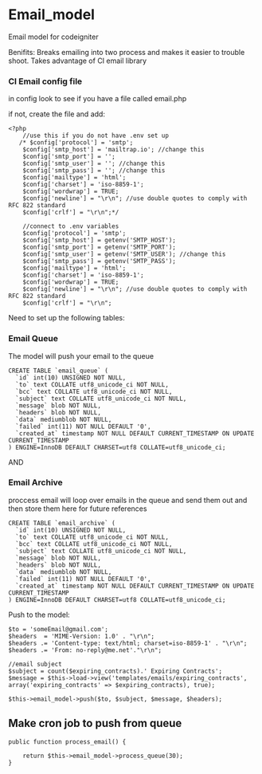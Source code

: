 # Email_model
Email model for codeigniter

Benifits: 
Breaks emailing into two process and makes it easier to trouble shoot.
Takes advantage of CI email library

### CI Email config file
in config look to see if you have a file called email.php

if not, create the file and add:

```
<?php
    //use this if you do not have .env set up
   /* $config['protocol'] = 'smtp';
    $config['smtp_host'] = 'mailtrap.io'; //change this
    $config['smtp_port'] = '';
    $config['smtp_user'] = ''; //change this
    $config['smtp_pass'] = ''; //change this
    $config['mailtype'] = 'html';
    $config['charset'] = 'iso-8859-1';
    $config['wordwrap'] = TRUE;
    $config['newline'] = "\r\n"; //use double quotes to comply with RFC 822 standard
    $config['crlf'] = "\r\n";*/
    
    //connect to .env variables
    $config['protocol'] = 'smtp';
    $config['smtp_host'] = getenv('SMTP_HOST');
    $config['smtp_port'] = getenv('SMTP_PORT');
    $config['smtp_user'] = getenv('SMTP_USER'); //change this
    $config['smtp_pass'] = getenv('SMTP_PASS');
    $config['mailtype'] = 'html';
    $config['charset'] = 'iso-8859-1';
    $config['wordwrap'] = TRUE;
    $config['newline'] = "\r\n"; //use double quotes to comply with RFC 822 standard
    $config['crlf'] = "\r\n";
```

Need to set up the following tables:

### Email Queue

The model will push your email to the queue
```
CREATE TABLE `email_queue` (
  `id` int(10) UNSIGNED NOT NULL,
  `to` text COLLATE utf8_unicode_ci NOT NULL,
  `bcc` text COLLATE utf8_unicode_ci NOT NULL,
  `subject` text COLLATE utf8_unicode_ci NOT NULL,
  `message` blob NOT NULL,
  `headers` blob NOT NULL,
  `data` mediumblob NOT NULL,
  `failed` int(11) NOT NULL DEFAULT '0',
  `created_at` timestamp NOT NULL DEFAULT CURRENT_TIMESTAMP ON UPDATE CURRENT_TIMESTAMP
) ENGINE=InnoDB DEFAULT CHARSET=utf8 COLLATE=utf8_unicode_ci;
```
AND 

### Email Archive
proccess email will loop over emails in the queue and send them out and then store them here for future references
```
CREATE TABLE `email_archive` (
  `id` int(10) UNSIGNED NOT NULL,
  `to` text COLLATE utf8_unicode_ci NOT NULL,
  `bcc` text COLLATE utf8_unicode_ci NOT NULL,
  `subject` text COLLATE utf8_unicode_ci NOT NULL,
  `message` blob NOT NULL,
  `headers` blob NOT NULL,
  `data` mediumblob NOT NULL,
  `failed` int(11) NOT NULL DEFAULT '0',
  `created_at` timestamp NOT NULL DEFAULT CURRENT_TIMESTAMP ON UPDATE CURRENT_TIMESTAMP
) ENGINE=InnoDB DEFAULT CHARSET=utf8 COLLATE=utf8_unicode_ci;
```

Push to the model:

```
$to = 'someEmail@gmail.com';
$headers  = 'MIME-Version: 1.0' . "\r\n";
$headers .= 'Content-type: text/html; charset=iso-8859-1' . "\r\n";
$headers .= 'From: no-reply@me.net'."\r\n";

//email subject
$subject = count($expiring_contracts).' Expiring Contracts';
$message = $this->load->view('templates/emails/expiring_contracts', array('expiring_contracts' => $expiring_contracts), true);

$this->email_model->push($to, $subject, $message, $headers);
```

## Make cron job to push from queue

```
public function process_email() {

    return $this->email_model->process_queue(30);
}

```


